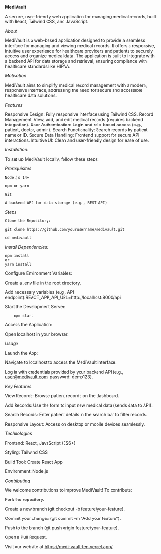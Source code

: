 **MediVault**

 

A secure, user-friendly web application for managing medical records, built with React, Tailwind CSS, and JavaScript.

*About*

  MediVault is a web-based application designed to provide a seamless interface for managing and viewing medical records. It offers a responsive, intuitive user experience for healthcare providers and patients to securely access and organize medical data. The application is built to integrate with a backend API for data storage and retrieval, ensuring compliance with healthcare standards like HIPAA.

*Motivation*

  MediVault aims to simplify medical record management with a modern, responsive interface, addressing the need for secure and accessible healthcare data solutions.

*Features*

  Responsive Design: Fully responsive interface using Tailwind CSS.
  Record Management: View, add, and edit medical records (requires backend integration).
  User Authentication: Login and role-based access (e.g., patient, doctor, admin).
  Search Functionality: Search records by patient name or ID.
  Secure Data Handling: Frontend support for secure API interactions.
  Intuitive UI: Clean and user-friendly design for ease of use.

*Installation:*

  To set up MediVault locally, follow these steps:

  *Prerequisites*

    Node.js 14+

    npm or yarn

    Git

    A backend API for data storage (e.g., REST API)

  *Steps*

    Clone the Repository:

    git clone https://github.com/yourusername/medivault.git

    cd medivault


  *Install Dependencies:*

    npm install
    or
    yarn install


  Configure Environment Variables:

  Create a .env file in the root directory.
    
  Add necessary variables (e.g., API endpoint):REACT_APP_API_URL=http://localhost:8000/api

  Start the Development Server:

        npm start

  Access the Application:

Open localhost in your browser.


*Usage*

  Launch the App:

  Navigate to localhost to access the MediVault interface.

  Log in with credentials provided by your backend API (e.g., user@medivault.com, password: demo123).


*Key Features:*

  View Records: Browse patient records on the dashboard.

  Add Records: Use the form to input new medical data (sends data to API).

  Search Records: Enter patient details in the search bar to filter records.

  Responsive Layout: Access on desktop or mobile devices seamlessly.


*Technologies*

  Frontend: React, JavaScript (ES6+)

  Styling: Tailwind CSS

  Build Tool: Create React App

  Environment: Node.js

*Contributing*

  We welcome contributions to improve MediVault! To contribute:

  Fork the repository.

  Create a new branch (git checkout -b feature/your-feature).

  Commit your changes (git commit -m "Add your feature").

  Push to the branch (git push origin feature/your-feature).

  Open a Pull Request.

Visit our website at https://medi-vault-ten.vercel.app/
